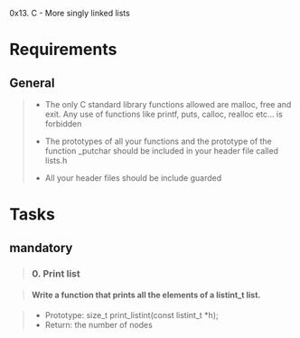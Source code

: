 0x13. C - More singly linked lists

# Requirements


## General

> - The only C standard library functions allowed are malloc, free and exit. Any use of functions like printf, puts, calloc, realloc etc… is forbidden
>
> - The prototypes of all your functions and the prototype of the function _putchar should be included in your header file called lists.h
>
> - All your header files should be include guarded


# Tasks

## mandatory

> ### 0. Print list

> #### Write a function that prints all the elements of a listint_t list.

> - Prototype: size_t print_listint(const listint_t *h);
> - Return: the number of nodes
